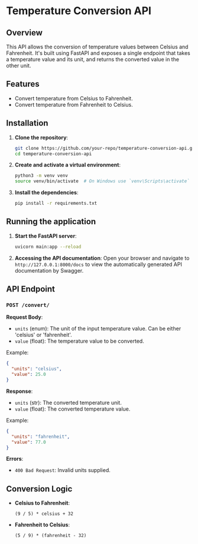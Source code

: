 # Temperature Conversion API

## Overview

This API allows the conversion of temperature values between Celsius and Fahrenheit. It's built using FastAPI and exposes a single endpoint that takes a temperature value and its unit, and returns the converted value in the other unit.

## Features

- Convert temperature from Celsius to Fahrenheit.
- Convert temperature from Fahrenheit to Celsius.

## Installation

1. **Clone the repository**:
    ```bash
    git clone https://github.com/your-repo/temperature-conversion-api.git
    cd temperature-conversion-api
    ```

2. **Create and activate a virtual environment**:
    ```bash
    python3 -m venv venv
    source venv/bin/activate  # On Windows use `venv\Scripts\activate`
    ```

3. **Install the dependencies**:
    ```bash
    pip install -r requirements.txt
    ```

## Running the application

1. **Start the FastAPI server**:
    ```bash
    uvicorn main:app --reload
    ```

2. **Accessing the API documentation**:
    Open your browser and navigate to `http://127.0.0.1:8000/docs` to view the automatically generated API documentation by Swagger.

## API Endpoint

### `POST /convert/`

**Request Body**:
- `units` (enum): The unit of the input temperature value. Can be either 'celsius' or 'fahrenheit'.
- `value` (float): The temperature value to be converted.

Example:
```json
{
  "units": "celsius",
  "value": 25.0
}
```

**Response**:
- `units` (str): The converted temperature unit.
- `value` (float): The converted temperature value.

Example:
```json
{
  "units": "fahrenheit",
  "value": 77.0
}
```

**Errors**:
- `400 Bad Request`: Invalid units supplied.

## Conversion Logic

- **Celsius to Fahrenheit**: 
    ```
    (9 / 5) * celsius + 32
    ```

- **Fahrenheit to Celsius**: 
    ```
    (5 / 9) * (fahrenheit - 32)
    ```

